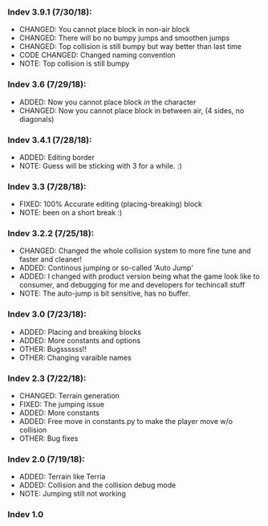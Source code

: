 ### Indev 3.9.1 (7/30/18):
  * CHANGED: You cannot place block in non-air block
  * CHANGED: There will bo no bumpy jumps and smoothen jumps
  * CHANGED: Top collision is still bumpy but way better than last time
  * CODE CHANGED: Changed naming convention
  * NOTE: Top collision is still bumpy

### Indev 3.6 (7/29/18):
  * ADDED: Now you cannot place block *in* the character
  * CHANGED: Now you cannot place block in between air, (4 sides, no diagonals)

### Indev 3.4.1 (7/28/18):
  * ADDED: Editing border
  * NOTE: Guess will be sticking with 3 for a while. :)

### Indev 3.3 (7/28/18):
  * FIXED: 100% Accurate editing (placing-breaking) block
  * NOTE: been on a short break :)

### Indev 3.2.2 (7/25/18):
  * CHANGED: Changed the whole collision system to more fine tune and faster and cleaner!
  * ADDED: Continous jumping or so-called 'Auto Jump'
  * ADDED: I changed with product version being what the game look like to consumer, and debugging for me and developers for techincall              stuff
  * NOTE: The auto-jump is bit sensitive, has no buffer.

### Indev 3.0 (7/23/18):
  * ADDED: Placing and breaking blocks
  * ADDED: More constants and options
  * OTHER: Bugssssss!!
  * OTHER: Changing varaible names

### Indev 2.3 (7/22/18):
  * CHANGED: Terrain generation
  * FIXED: The jumping issue
  * ADDED: More constants
  * ADDED: Free move in constants.py to make the player move w/o collision
  * OTHER: Bug fixes

### Indev 2.0 (7/19/18):
  * ADDED: Terrain like Terria
  * ADDED: Collision and the collision debug mode
  * NOTE: Jumping still not working

### Indev 1.0
